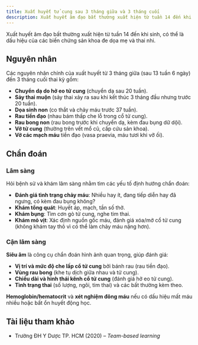 ```yaml
---
title: Xuất huyết tử cung sau 3 tháng giữa và 3 tháng cuối
description: Xuất huyết âm đạo bất thường xuất hiện từ tuần 14 đến khi sinh, có thể là dấu hiệu của các biến chứng sản khoa đe dọa mẹ và thai nhi.
---
```


Xuất huyết âm đạo bất thường xuất hiện từ tuần 14 đến khi sinh, có thể là dấu hiệu của các biến chứng sản khoa đe dọa mẹ và thai nhi.

## Nguyên nhân

Các nguyên nhân chính của xuất huyết từ 3 tháng giữa (sau 13 tuần 6 ngày) đến 3 tháng cuối thai kỳ gồm:

- **Chuyển dạ do hở eo tử cung** (chuyển dạ sau 20 tuần).
- **Sảy thai muộn** (sảy thai xảy ra sau khi kết thúc 3 tháng đầu nhưng trước 20 tuần).
- **Dọa sinh non** (co thắt và chảy máu trước 37 tuần).
- **Rau tiền đạo** (nhau bám thấp che lỗ trong cổ tử cung).
- **Rau bong non** (rau bong trước khi chuyển dạ, kèm đau bụng dữ dội).
- **Vỡ tử cung** (thường trên vết mổ cũ, cấp cứu sản khoa).
- **Vỡ các mạch máu** tiền đạo (vasa praevia, máu tươi khi vỡ ối).

## Chẩn đoán

### Lâm sàng

Hỏi bệnh sử và khám lâm sàng nhằm tìm các yếu tố định hướng chẩn đoán:

- **Đánh giá tình trạng chảy máu**: Nhiều hay ít, đang tiếp diễn hay đã ngưng, có kèm đau bụng không?
- **Khám tổng quát**: Huyết áp, mạch, tần số thở.
- **Khám bụng**: Tìm cơn gò tử cung, nghe tim thai.
- **Khám mỏ vịt**: Xác định nguồn gốc máu, đánh giá xóa/mở cổ tử cung (không khám tay thô vì có thể làm chảy máu nặng hơn).

### Cận lâm sàng

**Siêu âm** là công cụ chẩn đoán hình ảnh quan trọng, giúp đánh giá:

- **Vị trí và mức độ che lấp cổ tử cung** bởi bánh rau (rau tiền đạo).
- **Vùng rau bong** (khe tụ dịch giữa nhau và tử cung).
- **Chiều dài và hình thái kênh cổ tử cung** (đánh giá hở eo tử cung).
- **Tình trạng thai** (số lượng, ngôi, tim thai) và các bất thường kèm theo.

**Hemoglobin/hematocrit** và **xét nghiệm đông máu** nếu có dấu hiệu mất máu nhiều hoặc bất ổn huyết động học.

## Tài liệu tham khảo

- Trường ĐH Y Dược TP. HCM (2020) – _Team-based learning_

